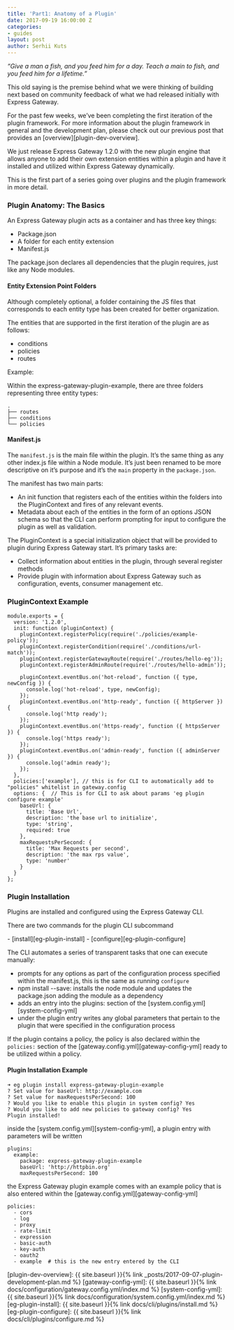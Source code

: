 ```yaml
---
title: 'Part1: Anatomy of a Plugin'
date: 2017-09-19 16:00:00 Z
categories:
- guides
layout: post
author: Serhii Kuts
---
```


_“Give a man a fish, and you feed him for a day. Teach a main to fish, and you feed him for a lifetime.”_

This old saying is the premise behind what we were thinking of building next based on community feedback of what we had released initially with Express Gateway.
<!--excerpt-->

For the past few weeks, we’ve been completing the first iteration of the plugin framework.  For more information about the plugin framework in general and the development plan, please check out our previous post that provides an [overview][plugin-dev-overview].

We just release Express Gateway 1.2.0 with the new plugin engine that allows anyone to add their own extension entities within a plugin and have it installed and utilized within Express Gateway dynamically.

This is the first part of a series going over plugins and the plugin framework in more detail.

### Plugin Anatomy: The Basics
An Express Gateway plugin acts as a container and has three key things:
* Package.json
* A folder for each entity extension
* Manifest.js

The package.json declares all dependencies that the plugin requires, just like any Node modules.

#### Entity Extension Point Folders
Although completely optional, a folder containing the JS files that corresponds to each entity type has been created for better organization.

The entities that are supported in the first iteration of the plugin are as follows:
* conditions
* policies
* routes

Example:

Within the express-gateway-plugin-example, there are three folders representing three entity types:
```
.
├── routes
├── conditions
└── policies
```


#### Manifest.js
The `manifest.js` is the main file within the plugin.  It’s the same thing as any other index.js file within a Node module. It’s just been renamed to be more descriptive on it’s purpose and it’s the `main` property in the `package.json`.

The manifest has two main parts:
* An init function that registers each of the entities within the folders into the PluginContext and fires of any relevant events.
* Metadata about each of the entities in the form of an options JSON schema so that the CLI can perform prompting for input to configure the plugin as well as validation.

The PluginContext is a special initialization object that will be provided to plugin during Express Gateway start.
It’s primary tasks are:
* Collect information about entities in the plugin, through several register methods
* Provide plugin with information about Express Gateway such as configuration, events, consumer management etc.

### PluginContext Example

```
module.exports = {
  version: '1.2.0',
  init: function (pluginContext) {
    pluginContext.registerPolicy(require('./policies/example-policy'));
    pluginContext.registerCondition(require('./conditions/url-match'));
    pluginContext.registerGatewayRoute(require('./routes/hello-eg'));
    pluginContext.registerAdminRoute(require('./routes/hello-admin'));

    pluginContext.eventBus.on('hot-reload', function ({ type, newConfig }) {
      console.log('hot-reload', type, newConfig);
    });
    pluginContext.eventBus.on('http-ready', function ({ httpServer }) {
      console.log('http ready');
    });
    pluginContext.eventBus.on('https-ready', function ({ httpsServer }) {
      console.log('https ready');
    });
    pluginContext.eventBus.on('admin-ready', function ({ adminServer }) {
      console.log('admin ready');
    });
  },
  policies:['example'], // this is for CLI to automatically add to "policies" whitelist in gateway.config
  options: {  // This is for CLI to ask about params 'eg plugin configure example'
    baseUrl: {
      title: 'Base Url',
      description: 'the base url to initialize',
      type: 'string',
      required: true
    },
    maxRequestsPerSecond: {
      title: 'Max Requests per second',
      description: 'the max rps value',
      type: 'number'
    }
  }
};
```


### Plugin Installation

Plugins are installed and configured using the Express Gateway CLI.

There are two commands for the plugin CLI subcommand
<nav markdown="1">
- [install][eg-plugin-install]
- [configure][eg-plugin-configure]
</nav>

The CLI automates a series of transparent tasks that one can execute manually:
- prompts for any options as part of the configuration process specified within the manifest.js, this is the same as running `configure`
- npm install --save: installs the node module and updates the package.json adding the module as a dependency
- adds an entry into the plugins: section of the [system.config.yml][system-config-yml]
- under the plugin entry writes any global parameters that pertain to the plugin that were specified in the configuration process

If the plugin contains a policy, the policy is also declared within the `policies:` section of the [gateway.config.yml][gateway-config-yml] ready to be utilized within a policy.

#### Plugin Installation Example

```
➜ eg plugin install express-gateway-plugin-example
? Set value for baseUrl: http://example.com
? Set value for maxRequestsPerSecond: 100
? Would you like to enable this plugin in system config? Yes
? Would you like to add new policies to gateway config? Yes
Plugin installed!
```
inside the [system.config.yml][system-config-yml], a plugin entry with parameters will be written

```
plugins:
  example:
    package: express-gateway-plugin-example
    baseUrl: 'http://httpbin.org'
    maxRequestsPerSecond: 100
```

the Express Gateway plugin example comes with an example policy that is also entered within the [gateway.config.yml][gateway-config-yml]

```
policies:
  - cors
  - log
  - proxy
  - rate-limit
  - expression
  - basic-auth
  - key-auth
  - oauth2
  - example  # this is the new entry entered by the CLI
```

[plugin-dev-overview]: {{ site.baseurl }}{% link _posts/2017-09-07-plugin-development-plan.md %}
[gateway-config-yml]: {{ site.baseurl }}{% link docs/configuration/gateway.config.yml/index.md %}
[system-config-yml]: {{ site.baseurl }}{% link docs/configuration/system.config.yml/index.md %}
[eg-plugin-install]: {{ site.baseurl }}{% link docs/cli/plugins/install.md %}
[eg-plugin-configure]: {{ site.baseurl }}{% link docs/cli/plugins/configure.md %}
